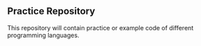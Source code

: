 <h2>Practice Repository</h2>

<p>
This repository will contain practice or example code of different programming languages. 
</p>